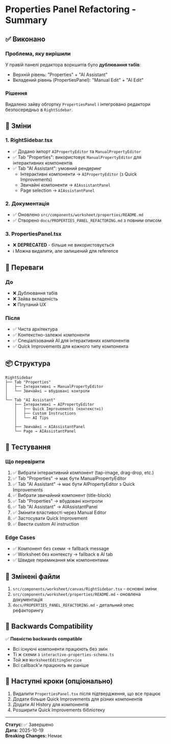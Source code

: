 # Properties Panel Refactoring - Summary

## ✅ Виконано

### Проблема, яку вирішили
У правій панелі редактора воркшитів було **дублювання табів**:
- Верхній рівень: "Properties" + "AI Assistant"
- Вкладений рівень (PropertiesPanel): "Manual Edit" + "AI Edit"

### Рішення
Видалено зайву обгортку `PropertiesPanel` і інтегровано редактори безпосередньо в `RightSidebar`.

## 🔧 Зміни

### 1. RightSidebar.tsx
- ✅ Додано імпорт `AIPropertyEditor` та `ManualPropertyEditor`
- ✅ Tab "Properties": використовує `ManualPropertyEditor` для інтерактивних компонентів
- ✅ Tab "AI Assistant": умовний рендеринг
  - Інтерактивні компоненти → `AIPropertyEditor` (з Quick Improvements)
  - Звичайні компоненти → `AIAssistantPanel`
  - Page selection → `AIAssistantPanel`

### 2. Документація
- ✅ Оновлено `src/components/worksheet/properties/README.md`
- ✅ Створено `docs/PROPERTIES_PANEL_REFACTORING.md` з повним описом

### 3. PropertiesPanel.tsx
- ❌ **DEPRECATED** - більше не використовується
- ℹ️ Можна видалити, але залишений для reference

## 🎯 Переваги

### До
- ❌ Дублювання табів
- ❌ Зайва вкладеність
- ❌ Плутаний UX

### Після
- ✅ Чиста архітектура
- ✅ Контекстно-залежні компоненти
- ✅ Спеціалізований AI для інтерактивних компонентів
- ✅ Quick Improvements для кожного типу компонента

## 📦 Структура

```
RightSidebar
├── Tab "Properties"
│   ├── Інтерактивні → ManualPropertyEditor
│   └── Звичайні → вбудовані контроли
│
└── Tab "AI Assistant"
    ├── Інтерактивні → AIPropertyEditor
    │   ├── Quick Improvements (контекстні)
    │   ├── Custom Instructions
    │   └── AI Tips
    │
    ├── Звичайні → AIAssistantPanel
    └── Page → AIAssistantPanel
```

## 🧪 Тестування

### Що перевірити
1. ✅ Вибрати інтерактивний компонент (tap-image, drag-drop, etc.)
2. ✅ Tab "Properties" → має бути ManualPropertyEditor
3. ✅ Tab "AI Assistant" → має бути AIPropertyEditor з Quick Improvements
4. ✅ Вибрати звичайний компонент (title-block)
5. ✅ Tab "Properties" → вбудовані контроли
6. ✅ Tab "AI Assistant" → AIAssistantPanel
7. ✅ Змінити властивості через Manual Editor
8. ✅ Застосувати Quick Improvement
9. ✅ Ввести custom AI instruction

### Edge Cases
- ✅ Компонент без схеми → fallback message
- ✅ Worksheet без контексту → fallback в AI tab
- ✅ Швидке перемикання між компонентами

## 📁 Змінені файли

1. `src/components/worksheet/canvas/RightSidebar.tsx` - основні зміни
2. `src/components/worksheet/properties/README.md` - оновлена документація
3. `docs/PROPERTIES_PANEL_REFACTORING.md` - детальний опис рефакторингу

## 🔄 Backwards Compatibility

✅ **Повністю backwards compatible**
- Всі існуючі компоненти працюють без змін
- Ті ж схеми з `interactive-properties-schema.ts`
- Той же `WorksheetEditingService`
- Всі callback'и працюють як раніше

## 🚀 Наступні кроки (опціонально)

1. Видалити `PropertiesPanel.tsx` після підтвердження, що все працює
2. Додати більше Quick Improvements для різних компонентів
3. Додати AI History для компонентів
4. Розширити Quick Improvements бібліотеку

---

**Статус:** ✅ Завершено  
**Дата:** 2025-10-19  
**Breaking Changes:** Немає

